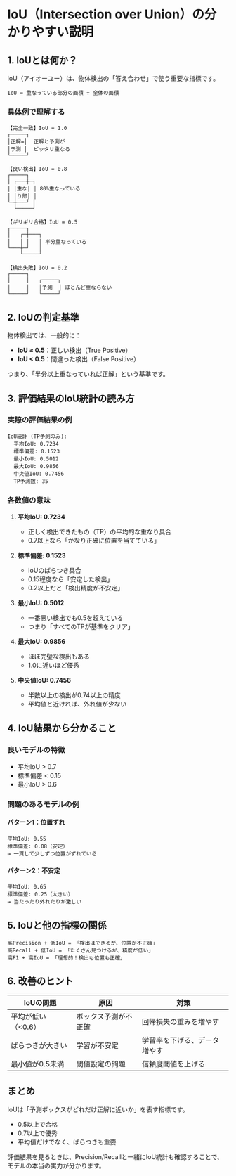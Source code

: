 # IoU（Intersection over Union）の分かりやすい説明

## 1. IoUとは何か？

IoU（アイオーユー）は、物体検出の「答え合わせ」で使う重要な指標です。

```
IoU = 重なっている部分の面積 ÷ 全体の面積
```

### 具体例で理解する

```
【完全一致】IoU = 1.0
┌─────┐
│正解=│  正解と予測が
│予測 │  ピッタリ重なる
└─────┘

【良い検出】IoU = 0.8
┌─────┐
│ ┌───┼─┐
│ │重な│ │ 80%重なっている
│ │り部│ │
└─┼───┘ │
  └─────┘

【ギリギリ合格】IoU = 0.5
┌─────┐
│   ┌─┼───┐
│   │ │   │ 半分重なっている
└───┼─┘   │
    └─────┘

【検出失敗】IoU = 0.2
┌─────┐
│     │   ┌─────┐
│     │   │予測  │ ほとんど重ならない
└─────┘   └─────┘
```

## 2. IoUの判定基準

物体検出では、一般的に：
- **IoU ≥ 0.5**：正しい検出（True Positive）
- **IoU < 0.5**：間違った検出（False Positive）

つまり、「半分以上重なっていれば正解」という基準です。

## 3. 評価結果のIoU統計の読み方

### 実際の評価結果の例
```
IoU統計 (TP予測のみ):
  平均IoU: 0.7234
  標準偏差: 0.1523
  最小IoU: 0.5012
  最大IoU: 0.9856
  中央値IoU: 0.7456
  TP予測数: 35
```

### 各数値の意味

1. **平均IoU: 0.7234**
   - 正しく検出できたもの（TP）の平均的な重なり具合
   - 0.7以上なら「かなり正確に位置を当てている」

2. **標準偏差: 0.1523**
   - IoUのばらつき具合
   - 0.15程度なら「安定した検出」
   - 0.2以上だと「検出精度が不安定」

3. **最小IoU: 0.5012**
   - 一番悪い検出でも0.5を超えている
   - つまり「すべてのTPが基準をクリア」

4. **最大IoU: 0.9856**
   - ほぼ完璧な検出もある
   - 1.0に近いほど優秀

5. **中央値IoU: 0.7456**
   - 半数以上の検出が0.74以上の精度
   - 平均値と近ければ、外れ値が少ない

## 4. IoU結果から分かること

### 良いモデルの特徴
- 平均IoU > 0.7
- 標準偏差 < 0.15
- 最小IoU > 0.6

### 問題のあるモデルの例

#### パターン1：位置ずれ
```
平均IoU: 0.55
標準偏差: 0.08（安定）
→ 一貫して少しずつ位置がずれている
```

#### パターン2：不安定
```
平均IoU: 0.65
標準偏差: 0.25（大きい）
→ 当たったり外れたりが激しい
```

## 5. IoUと他の指標の関係

```
高Precision + 低IoU = 「検出はできるが、位置が不正確」
高Recall + 低IoU = 「たくさん見つけるが、精度が低い」
高F1 + 高IoU = 「理想的！検出も位置も正確」
```

## 6. 改善のヒント

| IoUの問題 | 原因 | 対策 |
|----------|------|------|
| 平均が低い（<0.6） | ボックス予測が不正確 | 回帰損失の重みを増やす |
| ばらつきが大きい | 学習が不安定 | 学習率を下げる、データ増やす |
| 最小値が0.5未満 | 閾値設定の問題 | 信頼度閾値を上げる |

## まとめ

IoUは「予測ボックスがどれだけ正解に近いか」を表す指標です。
- 0.5以上で合格
- 0.7以上で優秀
- 平均値だけでなく、ばらつきも重要

評価結果を見るときは、Precision/Recallと一緒にIoU統計も確認することで、モデルの本当の実力が分かります。
